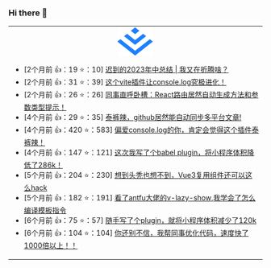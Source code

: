 ### Hi there 👋

<!--
**zikkeung/zikkeung** is a ✨ _special_ ✨ repository because its `README.md` (this file) appears on your GitHub profile.

Here are some ideas to get you started:

- 🔭 I’m currently working on ...
- 🌱 I’m currently learning ...
- 👯 I’m looking to collaborate on ...
- 🤔 I’m looking for help with ...
- 💬 Ask me about ...
- 📫 How to reach me: ...
- 😄 Pronouns: ...
- ⚡ Fun fact: ...
-->

<!-- multi-platform-posts start -->
  <table align="center">
      <tr>
        <td align="center" width="800px" valign="top">
          <div align="center"><img src='https://raw.githubusercontent.com/baozouai/multi-platform-posts-action/main/assets/juejin.svg' alt='juejin'/></div>
<ul>
<li align='left'>[2个月前 👍：19  ⭐：10]
      <a href="https://juejin.cn/post/7256346521644482615" target="_blank">迟到的2023年中总结 | 我又在折腾啥？</a>
      </li>
<li align='left'>[2个月前 👍：31  ⭐：39]
      <a href="https://juejin.cn/post/7251170829969981500" target="_blank">这个vite插件让console.log究极进化！</a>
      </li>
<li align='left'>[2个月前 👍：26  ⭐：26]
      <a href="https://juejin.cn/post/7246010218412376120" target="_blank">同事直呼卧槽：React路由居然自动生成方法和参数类型提示！</a>
      </li>
<li align='left'>[4个月前 👍：29  ⭐：35]
      <a href="https://juejin.cn/post/7233053557834285117" target="_blank">泰裤辣，github居然能自动同步多平台文章!</a>
      </li>
<li align='left'>[4个月前 👍：420  ⭐：583]
      <a href="https://juejin.cn/post/7231577806189133884" target="_blank">偏爱console.log的你，肯定会觉得这个插件泰裤辣！</a>
      </li>
<li align='left'>[4个月前 👍：147  ⭐：121]
      <a href="https://juejin.cn/post/7223779544368545853" target="_blank">这次我写了个babel plugin，将小程序体积降低了286k！</a>
      </li>
<li align='left'>[5个月前 👍：204  ⭐：230]
      <a href="https://juejin.cn/post/7222676935146307644" target="_blank">想到头秃也想不到，Vue3复用组件还可以这么hack</a>
      </li>
<li align='left'>[5个月前 👍：182  ⭐：191]
      <a href="https://juejin.cn/post/7217836890119995450" target="_blank">看了antfu大佬的v-lazy-show,我学会了怎么编译模板指令</a>
      </li>
<li align='left'>[6个月前 👍：75  ⭐：57]
      <a href="https://juejin.cn/post/7207079381670740025" target="_blank">随手写了个plugin，就将小程序体积减少了120k</a>
      </li>
<li align='left'>[6个月前 👍：104  ⭐：104]
      <a href="https://juejin.cn/post/7204100122887536700" target="_blank">你还别不信，我帮同事优化代码，速度快了1000倍以上！！</a>
      </li>
</ul>
        </td>
      </tr>
    </table>
    <!-- multi-platform-posts end -->
